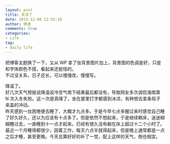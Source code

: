 ```yaml
---
layout: post
title: 天冷了
date: 2015-12-06 12:55:18
author: 伊迭
comments: true
categories: 
- Life
tag:
- daily life
---
```


把博客主题换了一下，又从 WP 拿了张背景图片加上，背景图的色调是好，只是和字体颜色不搭，看起来还挺怪的。  
不过没关系，日子还长，可以慢慢改，慢慢写。

降温了。  
好几次天气预报说降温说冷空气南下结果最后都没有，导致网友多次调侃海南第 N 次入冬失败。这一次是真降了，坐在屋里打字都感到冰凉，有种想去拿条毯子来盖的冲动。  
昨天感到一丝困倦便去睡了，大概才九点多。于是今早七点多醒过来时感觉自己睡了好久好久，还以为应该有十点多了。但是依然不想起来，于是继续赖床，迷迷糊糊睡过去，一直睡到十一点才起来。已经有很久没有躺在床上超过十二个小时了。最近一个月睡得都很少，因着工作，每天六点半就得起床，但是晚上通常都是一点之后才睡，甚至更晚。今天总算好好的补了一觉，配上这样的天气，倒也相宜。